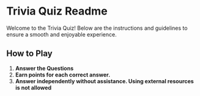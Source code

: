 # Trivia Quiz Readme

Welcome to the Trivia Quiz! Below are the instructions and guidelines to ensure a smooth and enjoyable experience.

## How to Play

1. **Answer the Questions**
2. **Earn points for each correct answer.**
3. **Answer independently without assistance. Using external resources is not allowed**
